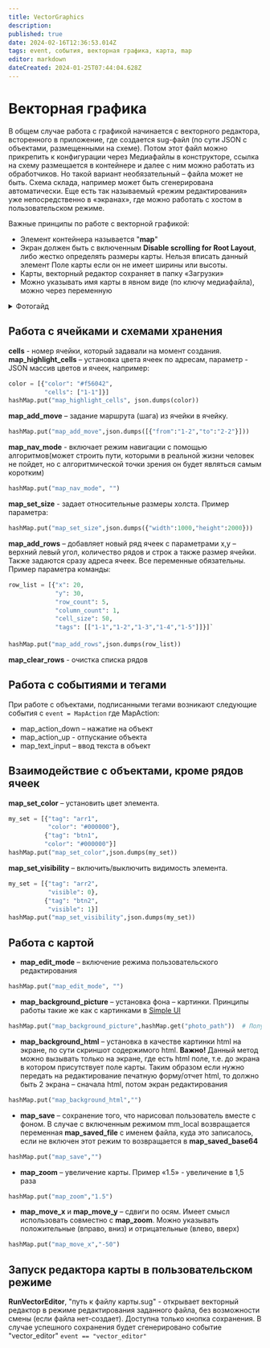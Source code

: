 ```yaml
---
title: VectorGraphics
description: 
published: true
date: 2024-02-16T12:36:53.014Z
tags: event, события, векторная графика, карта, map
editor: markdown
dateCreated: 2024-01-25T07:44:04.628Z
---
```


# Векторная графика
В общем случае работа с графикой начинается с векторного редактора, всторенного в приложение, где создается sug-файл (по сути JSON с объектами, размещенными на схеме). Потом этот файл можно прикрепить к конфигурации через Медиафайлы в конструкторе, ссылка на схему размещается в контейнере и далее с ним можно работать из обработчиков. Но такой вариант необязательный – файла может не быть. Схема склада, например может быть сгенерирована автоматически. Еще есть так называемый «режим редактирования» уже непосредственно в «экранах», где можно работать с хостом в пользовательском режиме.

Важные принципы по работе с векторной графикой:
 - Элемент контейнера называется "**map**"
 - Экран должен быть с включенным **Disable scrolling for Root Layout**, либо жестко определять размеры карты. Нельзя вписать данный элемент Поле карты если он не имеет ширины или высоты.     
 - Карты, векторный редактор сохраняет в папку «Загрузки»      
 - Можно указывать имя карты в явном виде (по ключу медиафайла), можно через переменную
<details>
<summary>Фотогайд</summary>
<br>
<img src="/files/Pastedimage20240122113018.png" width=400>
<img src="/files/Pastedimage20240122113127.png" width=400> 
<br>
  <img src="/files/Pastedimage20240122113201.png" width=400> 
<img src="/files/Pastedimage20240122113242.png" width=400>
  <br>
<img src="/files/Pastedimage20240122113319.png" width=400> 
  <br>
<img src="/files/Pastedimage20240122113340.png" width=850> 
<br>
<img src="/files/Pastedimage20240122113713.png" width=850>
<br>
<img src="/files/Pastedimage20240122113738.png" width=850> 
</details>

## Работа с ячейками и схемами хранения
**cells** - номер ячейки, который задавали на момент создания.
**map_highlight_cells** – установка цвета ячеек по адресам, параметр - JSON массив цветов и ячеек, например:
```python
color = [{"color": "#f56042",  
          "cells": ["1-1"]}]  
hashMap.put("map_highlight_cells", json.dumps(color))
```
**map_add_move** – задание маршрута (шага) из ячейки в ячейку. 
```Python
hashMap.put("map_add_move",json.dumps([{"from":"1-2","to":"2-2"}]))
```
**map_nav_mode** - включает режим навигации с помощью алгоритмов(может строить пути, которыми в реальной жизни человек не пойдет, но с алгоритмической точки зрения он будет являться самым коротким) 
```Python
hashMap.put("map_nav_mode", "")
```
**map_set_size** - задает относительные размеры холста. Пример параметра:
```Python
hashMap.put("map_set_size",json.dumps({"width":1000,"height":2000})) 
```
**map_add_rows** – добавляет новый ряд ячеек с параметрами x,y – верхний левый угол, количество рядов и строк а также размер ячейки. Также задаются сразу адреса ячеек. Все переменные обязательны. Пример параметра команды: 
```Python
row_list = [{"x": 20,
             "y": 30,
             "row_count": 5,
             "column_count": 1,
             "cell_size": 50,
             "tags": [["1-1","1-2","1-3","1-4","1-5"]]}]`
             
hashMap.put("map_add_rows",json.dumps(row_list)) 
```
**map_clear_rows** - очистка списка рядов

## Работа с событиями и тегами
При работе с объектами, подписанными тегами возникают следующие события c 
`event = MapAction`
где MapAction:
 - map_action_down – нажатие на объект  
 - map_action_up - отпускание объекта    
 - map_text_input – ввод текста в объект
 
## Взаимодействие с объектами, кроме рядов ячеек
**map_set_color** – установить цвет элемента.
```Python
my_set = [{"tag": "arr1",
           "color": "#000000"},
          {"tag": "btn1",
          "color": "#000000"}]
hashMap.put("map_set_color",json.dumps(my_set))
```
**map_set_visibility** – включить/выключить видимость элемента. 
```Python
my_set = [{"tag": "arr2",
           "visible": 0},
          {"tag": "btn2",
           "visible": 1}]
hashMap.put("map_set_visibility",json.dumps(my_set))    
```

## Работа с картой
- **map_edit_mode** – включение режима пользовательского редактирования 
```Python
hashMap.put("map_edit_mode", "")
```
- **map_background_picture** – установка фона – картинки. Принципы работы такие же как с картинками в [Simple UI](../GeneralFunctionsOfThePlatform/GeneralFunctionsOfThePlatform) 
```Python
hashMap.put("map_background_picture",hashMap.get("photo_path"))  # Получение из сделанного фото на устройстве
```
- **map_background_html** – установка в качестве картинки html на экране, по сути скриншот содержимого html. 
**Важно!** Данный метод можно вызывать только на экране, где есть html поле, т.е. до экрана в котором присутствует поле карты. Таким образом если нужно передать на редактирование печатную форму/отчет html, то должно быть 2 экрана – сначала html, потом экран редактирования 
```Python
hashMap.put("map_background_html","") 
```
- **map_save** – сохранение того, что нарисовал пользователь вместе с фоном. В случае с включенным режимом mm_local возвращается переменная **map_saved_file** с именем файла, куда это записалось, если не включен этот режим то возвращается в **map_saved_base64**
```Python
hashMap.put("map_save","") 
```
- **map_zoom** – увеличение карты. Пример «1.5» - увеличение в 1,5 раза 
```Python
hashMap.put("map_zoom","1.5")
```
- **map_move_x** и **map_move_y** – сдвиги по осям. Имеет смысл использовать совместно с **map_zoom**. Можно указывать положительные (вправо, вниз) и отрицательные (влево, вверх)
```Python
hashMap.put("map_move_x","-50")
```

## Запуск редактора карты в пользовательском режиме
**RunVectorEditor**, "путь к файлу карты.sug" - открывает векторный редактор в режиме редактирования заданного файла, без возможности смены (если файла нет-создает). Доступна только кнопка сохранения. В случае успешного сохранения будет сгенерировано событие "vector_editor" `event == "vector_editor"`
